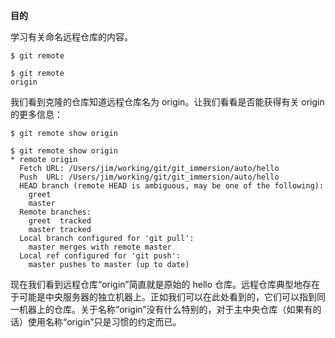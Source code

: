 **目的**

学习有关命名远程仓库的内容。

```
$ git remote
```

```
$ git remote
origin
```

我们看到克隆的仓库知道远程仓库名为 origin。让我们看看是否能获得有关 origin 的更多信息：

```
$ git remote show origin
```

```
$ git remote show origin
* remote origin
  Fetch URL: /Users/jim/working/git/git_immersion/auto/hello
  Push  URL: /Users/jim/working/git/git_immersion/auto/hello
  HEAD branch (remote HEAD is ambiguous, may be one of the following):
    greet
    master
  Remote branches:
    greet  tracked
    master tracked
  Local branch configured for 'git pull':
    master merges with remote master
  Local ref configured for 'git push':
    master pushes to master (up to date)
```

现在我们看到远程仓库“origin”简直就是原始的 hello 仓库。远程仓库典型地存在于可能是中央服务器的独立机器上。正如我们可以在此处看到的，它们可以指到同一机器上的仓库。关于名称“origin”没有什么特别的，对于主中央仓库（如果有的话）使用名称“origin”只是习惯的约定而已。